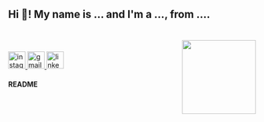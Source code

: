 <h2 align="left">Hi 👋! My name is ... and I'm a ..., from ....</h2>

###

<br clear="both">

<img align="right" height="150" src="https://www.google.com/url?sa=i&url=https%3A%2F%2Fwww.reddit.com%2Fr%2FBen10%2Fcomments%2Fw59e80%2Fwhat_is_your_opinion_about_alien_force%2F%3Ftl%3Dpt-br&psig=AOvVaw3NhhcaT9z9cbO2u396ULKH&ust=1761002552263000&source=images&cd=vfe&opi=89978449&ved=0CBUQjRxqFwoTCOD35Ke0sZADFQAAAAAdAAAAABAE"  />

###

<div align="left">
</div>

###

<div align="left">
  <a href="SkyRgerioM" target="_blank">
    <img src="https://img.shields.io/static/v1?message=Instagram&logo=instagram&label=&color=E4405F&logoColor=white&labelColor=&style=for-the-badge" height="35" alt="instagram logo"  />
  </a>
  <a href="azrogerio24@gmail.com" target="_blank">
    <img src="https://img.shields.io/static/v1?message=Gmail&logo=gmail&label=&color=D14836&logoColor=white&labelColor=&style=for-the-badge" height="35" alt="gmail logo"  />
  </a>
  <a href="Rogerio Moreira" target="_blank">
    <img src="https://img.shields.io/static/v1?message=LinkedIn&logo=linkedin&label=&color=0077B5&logoColor=white&labelColor=&style=for-the-badge" height="35" alt="linkedin logo"  />
  </a>
</div>

#### README
